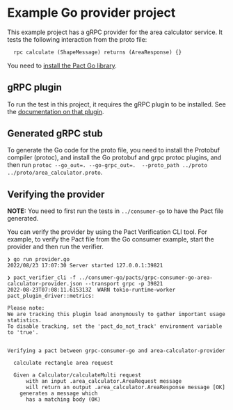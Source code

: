 # Example Go provider project

This example project has a gRPC provider for the area calculator service.
It tests the following interaction from the proto file:

```protobuf
  rpc calculate (ShapeMessage) returns (AreaResponse) {}
```

You need to [install the Pact Go library](https://github.com/pact-foundation/pact-go/tree/2.x.x#installation). 

## gRPC plugin

To run the test in this project, it requires the gRPC plugin to be installed. See the [documentation on that plugin](https://github.com/pactflow/pact-protobuf-plugin#installation).

## Generated gRPC stub

To generate the Go code for the proto file, you need to install the Protobuf compiler (protoc), and install the Go
protobuf and grpc protoc plugins, and then run `protoc --go_out=. --go-grpc_out=.  --proto_path ../proto  ../proto/area_calculator.proto`.

## Verifying the provider

**NOTE:** You need to first run the tests in `../consumer-go` to have the Pact file generated.

You can verify the provider by using the Pact Verification CLI tool. For example, to verify the Pact file from the Go consumer example, start the provider and then run the verifier.

```shell
❯ go run provider.go
2022/08/23 17:07:30 Server started 127.0.0.1:39821
```

```shell
❯ pact_verifier_cli -f ../consumer-go/pacts/grpc-consumer-go-area-calculator-provider.json --transport grpc -p 39821
2022-08-23T07:08:11.615313Z  WARN tokio-runtime-worker pact_plugin_driver::metrics: 

Please note:
We are tracking this plugin load anonymously to gather important usage statistics.
To disable tracking, set the 'pact_do_not_track' environment variable to 'true'.


Verifying a pact between grpc-consumer-go and area-calculator-provider

  calculate rectangle area request

  Given a Calculator/calculateMulti request
      with an input .area_calculator.AreaRequest message
      will return an output .area_calculator.AreaResponse message [OK]
    generates a message which
      has a matching body (OK)

```
